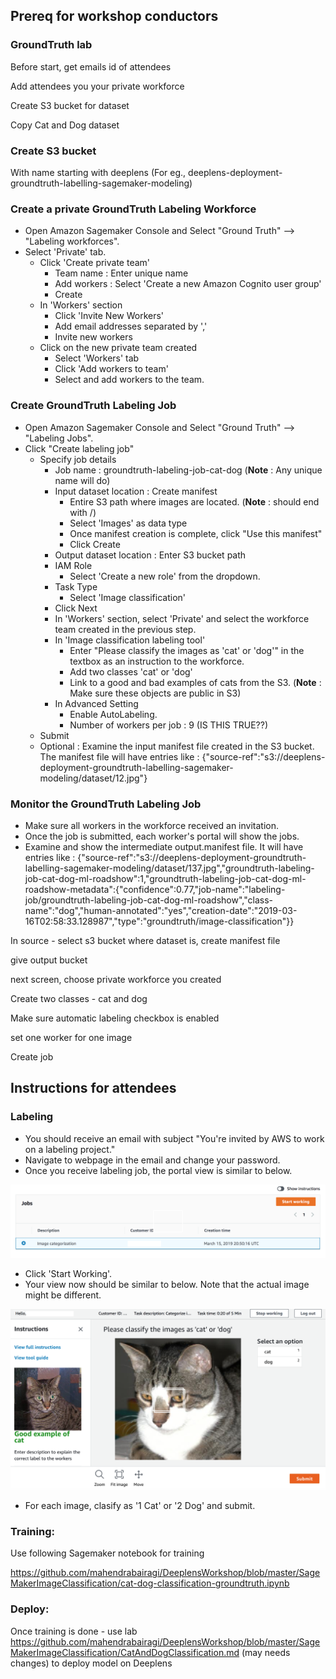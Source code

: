 ## Prereq for workshop conductors

### GroundTruth lab
Before start, get emails id of attendees

Add attendees you your private workforce

Create S3 bucket for dataset

Copy Cat and Dog dataset

### Create S3 bucket
With name starting with deeplens (For eg., deeplens-deployment-groundtruth-labelling-sagemaker-modeling)

### Create a private GroundTruth Labeling Workforce
* Open Amazon Sagemaker Console and Select "Ground Truth" --> "Labeling workforces".
* Select 'Private' tab.
    * Click 'Create private team'
        * Team name : Enter unique name
        * Add workers : Select 'Create a new Amazon Cognito user group'
        * Create
    * In 'Workers' section
        * Click 'Invite New Workers'
        * Add email addresses separated by ','
        * Invite new workers
    * Click on the new private team created
        * Select 'Workers' tab
        * Click 'Add workers to team'
        * Select and add workers to the team.

### Create GroundTruth Labeling Job
* Open Amazon Sagemaker Console and Select "Ground Truth" --> "Labeling Jobs".
* Click "Create labeling job"
    * Specify job details
        * Job name : groundtruth-labeling-job-cat-dog  (**Note** : Any unique name will do)
        * Input dataset location : Create manifest
            * Entire S3 path where images are located. (**Note** : should end with /)
            * Select 'Images' as data type
            * Once manifest creation is complete, click "Use this manifest"
            * Click Create
        * Output dataset location : Enter S3 bucket path
        * IAM Role
            * Select 'Create a new role' from the dropdown.
        * Task Type
            * Select 'Image classification'
        * Click Next
        * In 'Workers' section, select 'Private' and select the workforce team created in the previous step.
        * In 'Image classification labeling tool'
            * Enter "Please classify the images as 'cat' or 'dog'" in the textbox as an instruction to the workforce.
            * Add two classes 'cat' or 'dog'
            * Link to a good and bad examples of cats from the S3.  (**Note** : Make sure these objects are public in S3)
        * In Advanced Setting
            * Enable AutoLabeling.
            * Number of workers per job : 9 (IS THIS TRUE??)
    * Submit
    * Optional : Examine the input manifest file created in the S3 bucket.  The manifest file will have entries like : {"source-ref":"s3://deeplens-deployment-groundtruth-labelling-sagemaker-modeling/dataset/12.jpg"}


### Monitor the GroundTruth Labeling Job
* Make sure all workers in the workforce received an invitation.
* Once the job is submitted, each worker's portal will show the jobs.
* Examine and show the intermediate output.manifest file.  It will have entries like : {"source-ref":"s3://deeplens-deployment-groundtruth-labelling-sagemaker-modeling/dataset/137.jpg","groundtruth-labeling-job-cat-dog-ml-roadshow":1,"groundtruth-labeling-job-cat-dog-ml-roadshow-metadata":{"confidence":0.77,"job-name":"labeling-job/groundtruth-labeling-job-cat-dog-ml-roadshow","class-name":"dog","human-annotated":"yes","creation-date":"2019-03-16T02:58:33.128987","type":"groundtruth/image-classification"}}





In source - select s3 bucket where dataset is, create manifest file

give output bucket

next screen, choose private workforce you created

Create two classes - cat and dog

Make sure automatic labeling checkbox is enabled

set one worker for one image

Create job

## Instructions for attendees

### Labeling

* You should receive an email with subject "You're invited by AWS to work on a labeling project."
* Navigate to webpage in the email and change your password.
* Once you receive labeling job, the portal view is similar to below.

![](images/GroundTruthLabelingPortal.gif)

* Click 'Start Working'.
* Your view now should be similar to below. Note that the actual image might be different.

![](images/GroundTruth-LabelingJob.gif)

* For each image, clasify as '1 Cat' or '2 Dog' and submit.

### Training:
Use following Sagemaker notebook for training

https://github.com/mahendrabairagi/DeeplensWorkshop/blob/master/SageMakerImageClassification/cat-dog-classification-groundtruth.ipynb

### Deploy:
Once training is done - use lab https://github.com/mahendrabairagi/DeeplensWorkshop/blob/master/SageMakerImageClassification/CatAndDogClassification.md
(may needs changes) to deploy model on Deeplens
